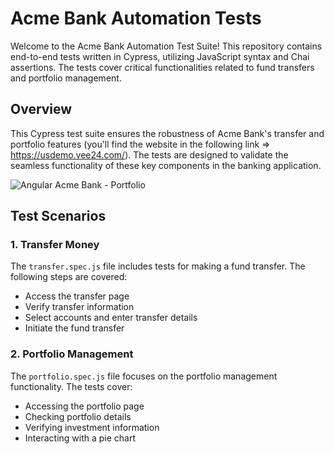 # Acme Bank Automation Tests

Welcome to the Acme Bank Automation Test Suite! This repository contains end-to-end tests written in Cypress, utilizing JavaScript syntax and Chai assertions. The tests cover critical functionalities related to fund transfers and portfolio management.

## Overview

This Cypress test suite ensures the robustness of Acme Bank's transfer and portfolio features (you'll find the website in the following link => https://usdemo.vee24.com/). The tests are designed to validate the seamless functionality of these key components in the banking application.

![Angular Acme Bank  - Portfolio](https://github.com/leo-badell/Testing-Angular-Acme-Bank/assets/91019951/ff77bc2f-4cd7-46da-a204-ec4eebb913a8)


## Test Scenarios

### 1. Transfer Money

The `transfer.spec.js` file includes tests for making a fund transfer. The following steps are covered:

- Access the transfer page
- Verify transfer information
- Select accounts and enter transfer details
- Initiate the fund transfer

### 2. Portfolio Management

The `portfolio.spec.js` file focuses on the portfolio management functionality. The tests cover:

- Accessing the portfolio page
- Checking portfolio details
- Verifying investment information
- Interacting with a pie chart




